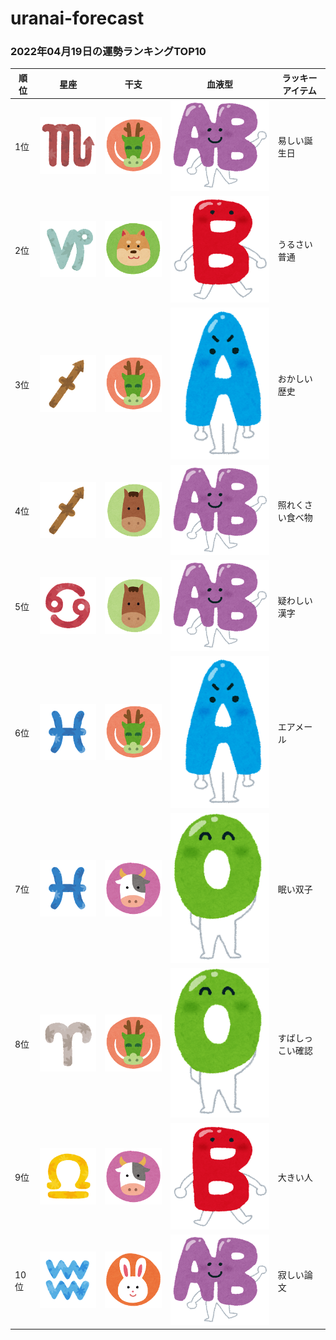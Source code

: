 # uranai-forecast

### 2022年04月19日の運勢ランキングTOP10
|順位|星座|干支|血液型|ラッキーアイテム|
|-----------|-----------|-----------|-----------|-----------|
|1位|<img src='imgs/sign/small/seiza_mark08_sasori.png'>|<img src='imgs/eto/small/eto_mark05_tatsu.png'>|<img src='imgs/blood/small/ketsuekigata_ab.png'>|易しい誕生日|
|2位|<img src='imgs/sign/small/seiza_mark10_yagi.png'>|<img src='imgs/eto/small/eto_mark11_inu.png'>|<img src='imgs/blood/small/ketsuekigata_b.png'>|うるさい普通|
|3位|<img src='imgs/sign/small/seiza_mark09_ite.png'>|<img src='imgs/eto/small/eto_mark05_tatsu.png'>|<img src='imgs/blood/small/ketsuekigata_a.png'>|おかしい歴史|
|4位|<img src='imgs/sign/small/seiza_mark09_ite.png'>|<img src='imgs/eto/small/eto_mark07_uma.png'>|<img src='imgs/blood/small/ketsuekigata_ab.png'>|照れくさい食べ物|
|5位|<img src='imgs/sign/small/seiza_mark04_kani.png'>|<img src='imgs/eto/small/eto_mark07_uma.png'>|<img src='imgs/blood/small/ketsuekigata_ab.png'>|疑わしい漢字|
|6位|<img src='imgs/sign/small/seiza_mark12_uo.png'>|<img src='imgs/eto/small/eto_mark05_tatsu.png'>|<img src='imgs/blood/small/ketsuekigata_a.png'>|エアメール|
|7位|<img src='imgs/sign/small/seiza_mark12_uo.png'>|<img src='imgs/eto/small/eto_mark02_ushi.png'>|<img src='imgs/blood/small/ketsuekigata_o.png'>|眠い双子|
|8位|<img src='imgs/sign/small/seiza_mark01_ohitsuji.png'>|<img src='imgs/eto/small/eto_mark05_tatsu.png'>|<img src='imgs/blood/small/ketsuekigata_o.png'>|すばしっこい確認|
|9位|<img src='imgs/sign/small/seiza_mark07_tenbin.png'>|<img src='imgs/eto/small/eto_mark02_ushi.png'>|<img src='imgs/blood/small/ketsuekigata_b.png'>|大きい人|
|10位|<img src='imgs/sign/small/seiza_mark11_mizugame.png'>|<img src='imgs/eto/small/eto_mark04_usagi.png'>|<img src='imgs/blood/small/ketsuekigata_ab.png'>|寂しい論文|

